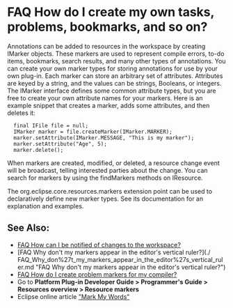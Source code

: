 

FAQ How do I create my own tasks, problems, bookmarks, and so on?
=================================================================

Annotations can be added to resources in the workspace by creating IMarker objects. These markers are used to represent compile errors, to-do items, bookmarks, search results, and many other types of annotations. You can create your own marker types for storing annotations for use by your own plug-in. Each marker can store an arbitrary set of attributes. Attributes are keyed by a string, and the values can be strings, Booleans, or integers. The IMarker interface defines some common attribute types, but you are free to create your own attribute names for your markers. Here is an example snippet that creates a marker, adds some attributes, and then deletes it:

      final IFile file = null;
      IMarker marker = file.createMarker(IMarker.MARKER);
      marker.setAttribute(IMarker.MESSAGE, "This is my marker");
      marker.setAttribute("Age", 5);
      marker.delete();

When markers are created, modified, or deleted, a resource change event will be broadcast, telling interested parties about the change. You can search for markers by using the findMarkers methods on IResource.

The org.eclipse.core.resources.markers extension point can be used to declaratively define new marker types. See its documentation for an explanation and examples.

See Also:
---------

*   [FAQ How can I be notified of changes to the workspace?](./FAQ_How_can_I_be_notified_of_changes_to_the_workspace.md "FAQ How can I be notified of changes to the workspace?")
*   [FAQ Why don't my markers appear in the editor's vertical ruler?](./
FAQ_Why_don%27t_my_markers_appear_in_the_editor%27s_vertical_ruler.md  "FAQ Why don't my markers appear in the editor's vertical ruler?")
*   [FAQ How do I create problem markers for my compiler?](./FAQ_How_do_I_create_problem_markers_for_my_compiler.md "FAQ How do I create problem markers for my compiler?")
*   Go to **Platform Plug-in Developer Guide > Programmer's Guide > Resources overview > Resource markers**
*   Eclipse online article ["Mark My Words"](https://www.eclipse.org/articles/Article-Mark%20My%20Words/mark-my-words.html)

